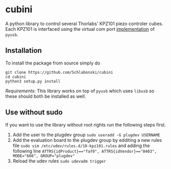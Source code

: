 # cubini
A python library to control several Thorlabs' KPZ101 piezo controler cubes. Each KPZ101 is interfaced using the virtual com port [implementation](https://github.com/pyusb/pyusb/blob/master/tools/vcp_terminal.py) of `pyusb`.

## Installation
To install the package from source simply do
```
git clone https://github.com/Schlabonski/cubini
cd cubini
python3 setup.py install
```

*Requirements*: This library works on top of `pyusb` which uses `libusb` so these should both be installed as well.

## Use without sudo
If you want to use the library without root rights run the following steps first.
 1. Add the user to the plugdev group
 `sudo useradd -G plugdev USERNAME`
 2. Add the evaluation board to the plugdev group by edditing a new rules file
 `sudo vim /etc/udev/rules.d/10-kpz101.rules`
  and adding the following line
  `ATTRS{idProduct}=="faf0", ATTRS{idVendor}=="0403", MODE="666", GROUP="plugdev"`
 3. Reload the udev rules
 `sudo udevadm trigger`
